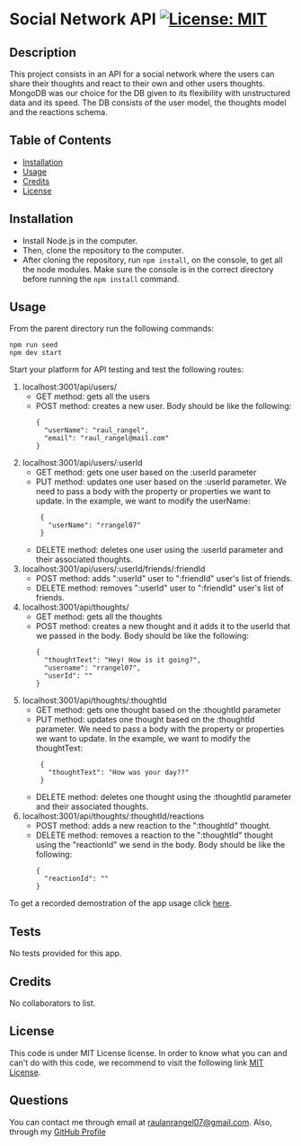# Social Network API [![License: MIT](https://img.shields.io/badge/License-MIT-yellow.svg)](https://opensource.org/licenses/MIT)

## Description

This project consists in an API for a social network where the users can share their thoughts and react to their own and other users thoughts. MongoDB was our choice for the DB given to its flexibility with unstructured data and its speed. The DB consists of the user model, the thoughts model and the reactions schema.

## Table of Contents

  - [Installation](#installation)
  - [Usage](#usage)
  - [Credits](#credits)
  - [License](#license)

## Installation

- Install Node.js in the computer.
- Then, clone the repository to the computer.
- After cloning the repository, run `npm install`, on the console, to get all the node modules. Make sure the console is in the correct directory before running the `npm install` command.

## Usage

From the parent directory run the following commands:

    npm run seed
    npm dev start

Start your platform for API testing and test the following routes:

1. localhost:3001/api/users/
    - GET method: gets all the users
    - POST method: creates a new user. Body should be like the following:
        ```
        {
          "userName": "raul_rangel",
          "email": "raul_rangel@mail.com"
        }
        ```
2. localhost:3001/api/users/:userId
   - GET method: gets one user based on the :userId parameter
   - PUT method: updates one user based on the :userId parameter. We need to pass a body with the property or properties we want to update. In the example, we want to modify the userName:  
     ```
      {  
        "userName": "rrangel07"  
      }
      ```
   - DELETE method: deletes one user using the :userId parameter and their associated thoughts.
3. localhost:3001/api/users/:userId/friends/:friendId
   - POST method: adds ":userId" user to ":friendId" user's list of friends.
   - DELETE method: removes ":userId" user to ":friendId" user's list of friends.
4. localhost:3001/api/thoughts/
    - GET method: gets all the thoughts
    - POST method: creates a new thought and it adds it to the userId that we passed in the body. Body should be like the following:
        ```
        {
          "thoughtText": "Hey! How is it going?",
          "username": "rrangel07",
          "userId": ""
        }
        ```
5. localhost:3001/api/thoughts/:thoughtId
   - GET method: gets one thought based on the :thoughtId parameter
   - PUT method: updates one thought based on the :thoughtId parameter. We need to pass a body with the property or properties we want to update. In the example, we want to modify the thoughtText:  
     ```
      {  
        "thoughtText": "How was your day??"
      }
      ```
   - DELETE method: deletes one thought using the :thoughtId parameter and their associated thoughts.
6. localhost:3001/api/thoughts/:thoughtId/reactions
   - POST method: adds a new reaction to the ":thoughtId" thought.
   - DELETE method: removes a reaction to the ":thoughtId" thought using the "reactionId" we send in the body. Body should be like the following:
        ```
        {
          "reactionId": ""
        }
        ```
To get a recorded demostration of the app usage click [here](https://drive.google.com/drive/folders/1CozlCfSerctuzivNqhGFu6RmB84FXmAY?usp=sharing).

## Tests

No tests provided for this app.

## Credits

No collaborators to list.

## License

This code is under MIT License license. In order to know what you can and can't do with this code, we recommend to visit the following link [MIT License](https://opensource.org/licenses/MIT).

## Questions

You can contact me through email at raulanrangel07@gmail.com.
Also, through my [GitHub Profile](https://github.com/rrangel07)